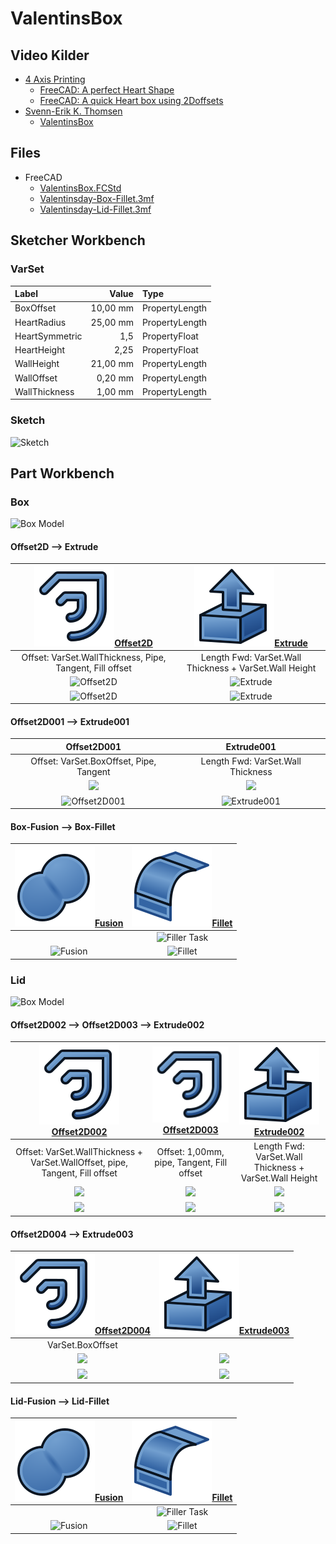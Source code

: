 # ValentinsBox

## Video Kilder

* [4 Axis Printing](https://www.youtube.com/@4axisprinting "4 Axis Printing")
  * [FreeCAD: A perfect Heart Shape](https://youtu.be/UsR2Qk2u-ZA "4 Axis Printing")
  * [FreeCAD: A quick Heart box using 2Doffsets](https://youtu.be/WoPDvvhKgsg "4 Axis Printing")
* [Svenn-Erik K. Thomsen](https://www.youtube.com/@sekt1953)
  * [ValentinsBox](https://youtu.be/dxgOPdEh2YI "Svenn-Erik K. Thomsen")

## Files

* FreeCAD
  * [ValentinsBox.FCStd](./ValentinsBox.FCStd)
  * [Valentinsday-Box-Fillet.3mf](./Valentinsday-Box-Fillet.3mf)
  * [Valentinsday-Lid-Fillet.3mf](./Valentinsday-Lid-Fillet.3mf)

## Sketcher Workbench

### VarSet

|Label|Value|Type|
|:---|---:|:---|
|BoxOffset|10,00 mm|PropertyLength|
|HeartRadius|25,00 mm|PropertyLength|
|HeartSymmetric|1,5|PropertyFloat|
|HeartHeight|2,25|PropertyFloat|
|WallHeight|21,00 mm|PropertyLength|
|WallOffset|0,20 mm|PropertyLength|
|WallThickness|1,00 mm|PropertyLength|

### Sketch

![Sketch](./Images/Box/Skærmbillede%20fra%202025-02-09%2011-39-09.png)

## Part Workbench

### Box

![Box Model](./Images/Box/Skærmbillede%20fra%202025-02-09%2012-11-19.png)

#### Offset2D --> Extrude

|[![Part_Offset2D.svg](./Images/Part_Offset2D.svg)Offset2D](https://wiki.freecad.org/Part_Offset2D)|[![Part_Extrude.svg](./Images/Part_Extrude.svg)Extrude](https://wiki.freecad.org/Part_Extrude)|
|:---:|:---:|
|Offset: VarSet.WallThickness, Pipe, Tangent, Fill offset|Length Fwd: VarSet.Wall Thickness + VarSet.Wall Height|
|![Offset2D](./Images/Box/Skærmbillede%20fra%202025-02-09%2013-32-13.png)|![Extrude](./Images/Box/Skærmbillede%20fra%202025-02-09%2013-34-17.png)|
|![Offset2D](./Images/Box/Skærmbillede%20fra%202025-02-09%2013-39-51.png)|![Extrude](./Images/Box/Skærmbillede%20fra%202025-02-09%2013-40-44.png)|

#### Offset2D001 --> Extrude001

|Offset2D001|Extrude001|
|:---:|:---:|
|Offset: VarSet.BoxOffset, Pipe, Tangent|Length Fwd: VarSet.Wall Thickness|
|![](./Images/Box/Skærmbillede%20fra%202025-02-09%2013-44-16.png)|![](./Images/Box/Skærmbillede%20fra%202025-02-09%2013-45-13.png)|
|![Offset2D001](./Images/Box/Skærmbillede%20fra%202025-02-09%2013-42-35.png)|![Extrude001](./Images/Box/Skærmbillede%20fra%202025-02-09%2013-43-22.png)|

#### Box-Fusion --> Box-Fillet

|[![Part_Fuse.svg](./Images/Part_Fuse.svg)Fusion](https://wiki.freecad.org/Part_Fuse)|[![Part_Fillet.svg](./Images/Part_Fillet.svg)Fillet](https://wiki.freecad.org/Part_Fillet)|
|:---:|:---:|
||![Filler Task](./Images/Box/Skærmbillede%20fra%202025-02-09%2013-48-23.png)|
|![Fusion](./Images/Box/Skærmbillede%20fra%202025-02-09%2013-47-21.png)|![Fillet](./Images/Box/Skærmbillede%20fra%202025-02-09%2013-50-30.png)|

### Lid

![Box Model](./Images/Lid/Skærmbillede%20fra%202025-02-09%2016-08-13.png)

#### Offset2D002 --> Offset2D003 --> Extrude002

|[![Part_Offset2D.svg](./Images/Part_Offset2D.svg)Offset2D002](https://wiki.freecad.org/Part_Offset2D)|[![Part_Offset2D.svg](./Images/Part_Offset2D.svg)Offset2D003](https://wiki.freecad.org/Part_Offset2D)|[![Part_Extrude.svg](./Images/Part_Extrude.svg)Extrude002](https://wiki.freecad.org/Part_Extrude)|
|:---:|:---:|:---:|
|Offset: VarSet.WallThickness + VarSet.WallOffset, pipe, Tangent, Fill offset|Offset: 1,00mm, pipe, Tangent, Fill offset|Length Fwd: VarSet.Wall Thickness + VarSet.Wall Height|
|![](./Images/Lid/Skærmbillede%20fra%202025-02-09%2016-16-02.png)|![](./Images/Lid/Skærmbillede%20fra%202025-02-09%2016-16-50.png)|![](./Images/Lid/Skærmbillede%20fra%202025-02-09%2016-17-35.png)|
|![](./Images/Lid/Skærmbillede%20fra%202025-02-09%2016-19-13.png)|![](./Images/Lid/Skærmbillede%20fra%202025-02-09%2016-19-25.png)|![](./Images/Lid/Skærmbillede%20fra%202025-02-09%2016-19-40.png)|

#### Offset2D004 --> Extrude003

|[![Part_Offset2D.svg](./Images/Part_Offset2D.svg)Offset2D004](https://wiki.freecad.org/Part_Offset2D)|[![Part_Extrude.svg](./Images/Part_Extrude.svg)Extrude003](https://wiki.freecad.org/Part_Extrude)|
|:---:|:---:|
|VarSet.BoxOffset||
|![](./Images/Lid/Skærmbillede%20fra%202025-02-09%2016-26-19.png)|![](./Images/Lid/Skærmbillede%20fra%202025-02-09%2016-28-04.png)|
|![](./Images/Lid/Skærmbillede%20fra%202025-02-09%2016-26-38.png)|![](./Images/Lid/Skærmbillede%20fra%202025-02-09%2016-27-55.png)|

#### Lid-Fusion --> Lid-Fillet

|[![Part_Fuse.svg](./Images/Part_Fuse.svg)Fusion](https://wiki.freecad.org/Part_Fuse)|[![Part_Fillet.svg](./Images/Part_Fillet.svg)Fillet](https://wiki.freecad.org/Part_Fillet)|
|:---:|:---:|
||![Filler Task](./Images/Lid/Skærmbillede%20fra%202025-02-09%2016-30-09.png)|
|![Fusion](./Images/Lid/Skærmbillede%20fra%202025-02-09%2016-32-33.png)|![Fillet](./Images/Lid/Skærmbillede%20fra%202025-02-09%2016-33-48.png)|
